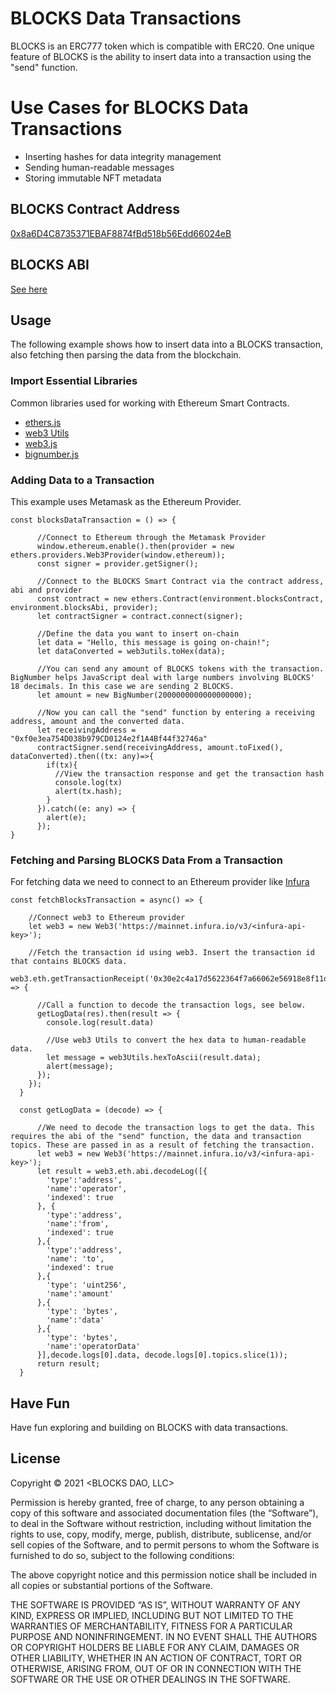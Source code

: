 # BLOCKS Data Transactions

BLOCKS is an ERC777 token which is compatible with ERC20. One unique feature of BLOCKS is the ability to insert data into a transaction using the "send" function.

# Use Cases for BLOCKS Data Transactions

- Inserting hashes for data integrity management
- Sending human-readable messages
- Storing immutable NFT metadata

## BLOCKS Contract Address

[0x8a6D4C8735371EBAF8874fBd518b56Edd66024eB](https://etherscan.io/token/0x8a6d4c8735371ebaf8874fbd518b56edd66024eb#readContract)

## BLOCKS ABI

[See here](/blocksAbi.json)

## Usage

The following example shows how to insert data into a BLOCKS transaction, also fetching then parsing the data from the blockchain.

### Import Essential Libraries

Common libraries used for working with Ethereum Smart Contracts.

- [ethers.js](https://www.npmjs.com/package/ethers)
- [web3 Utils](https://www.npmjs.com/package/web3-utils)
- [web3.js](https://www.npmjs.com/package/web3)
- [bignumber.js](https://www.npmjs.com/package/bignumber.js)



### Adding Data to a Transaction

This example uses Metamask as the Ethereum Provider.

```
const blocksDataTransaction = () => {

      //Connect to Ethereum through the Metamask Provider
      window.ethereum.enable().then(provider = new ethers.providers.Web3Provider(window.ethereum));
      const signer = provider.getSigner();

      //Connect to the BLOCKS Smart Contract via the contract address, abi and provider
      const contract = new ethers.Contract(environment.blocksContract, environment.blocksAbi, provider);
      let contractSigner = contract.connect(signer);

      //Define the data you want to insert on-chain
      let data = "Hello, this message is going on-chain!";
      let dataConverted = web3utils.toHex(data);

      //You can send any amount of BLOCKS tokens with the transaction. BigNumber helps JavaScript deal with large numbers involving BLOCKS' 18 decimals. In this case we are sending 2 BLOCKS.
      let amount = new BigNumber(2000000000000000000);

      //Now you can call the "send" function by entering a receiving address, amount and the converted data.
      let receivingAddress = "0xf0e3ea754D038b979CD0124e2f1A4Bf44f32746a"
      contractSigner.send(receivingAddress, amount.toFixed(), dataConverted).then((tx: any)=>{
        if(tx){
          //View the transaction response and get the transaction hash
          console.log(tx)
          alert(tx.hash);
        }
      }).catch((e: any) => {
        alert(e);
      });
}
```

### Fetching and Parsing BLOCKS Data From a Transaction

For fetching data we need to connect to an Ethereum provider like [Infura](https://infura.io/)

```
const fetchBlocksTransaction = async() => {

    //Connect web3 to Ethereum provider
    let web3 = new Web3('https://mainnet.infura.io/v3/<infura-api-key>');

    //Fetch the transaction id using web3. Insert the transaction id that contains BLOCKS data.
    web3.eth.getTransactionReceipt('0x30e2c4a17d5622364f7a66062e56918e8f11d73f814ae11ee0504b27c3f3fd1b').then(res => {

      //Call a function to decode the transaction logs, see below.
      getLogData(res).then(result => {
        console.log(result.data)

        //Use web3 Utils to convert the hex data to human-readable data.
        let message = web3Utils.hexToAscii(result.data);
        alert(message);
      });
    });
  }

  const getLogData = (decode) => {

      //We need to decode the transaction logs to get the data. This requires the abi of the "send" function, the data and transaction topics. These are passed in as a result of fetching the transaction.
      let web3 = new Web3('https://mainnet.infura.io/v3/<infura-api-key>');
      let result = web3.eth.abi.decodeLog([{
        'type':'address',
        'name':'operator',
        'indexed': true
      }, {
        'type':'address',
        'name':'from',
        'indexed': true
      },{
        'type':'address',
        'name': 'to',
        'indexed': true
      },{
        'type': 'uint256',
        'name':'amount'
      },{
        'type': 'bytes',
        'name':'data'
      },{
        'type': 'bytes',
        'name':'operatorData'
      }],decode.logs[0].data, decode.logs[0].topics.slice(1));
      return result;
  }
```

## Have Fun

Have fun exploring and building on BLOCKS with data transactions.


## License

Copyright © 2021 <BLOCKS DAO, LLC>

Permission is hereby granted, free of charge, to any person obtaining a copy of this software and associated documentation files (the “Software”), to deal in the Software without restriction, including without limitation the rights to use, copy, modify, merge, publish, distribute, sublicense, and/or sell copies of the Software, and to permit persons to whom the Software is furnished to do so, subject to the following conditions:

The above copyright notice and this permission notice shall be included in all copies or substantial portions of the Software.

THE SOFTWARE IS PROVIDED “AS IS”, WITHOUT WARRANTY OF ANY KIND, EXPRESS OR IMPLIED, INCLUDING BUT NOT LIMITED TO THE WARRANTIES OF MERCHANTABILITY, FITNESS FOR A PARTICULAR PURPOSE AND NONINFRINGEMENT. IN NO EVENT SHALL THE AUTHORS OR COPYRIGHT HOLDERS BE LIABLE FOR ANY CLAIM, DAMAGES OR OTHER LIABILITY, WHETHER IN AN ACTION OF CONTRACT, TORT OR OTHERWISE, ARISING FROM, OUT OF OR IN CONNECTION WITH THE SOFTWARE OR THE USE OR OTHER DEALINGS IN THE SOFTWARE.
